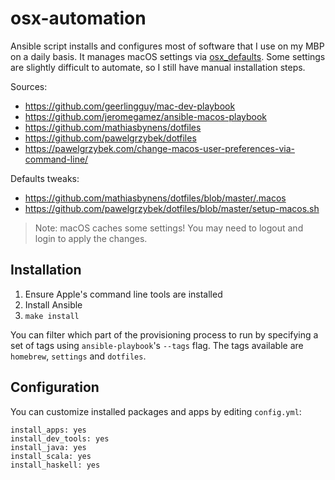 # osx-automation

Ansible script installs and configures most of software that I use on my MBP on a daily basis. It manages macOS settings via [osx_defaults](https://docs.ansible.com/ansible/latest/modules/osx_defaults_module.html). Some settings are slightly difficult to automate, so I still have manual installation steps.

Sources:
- https://github.com/geerlingguy/mac-dev-playbook
- https://github.com/jeromegamez/ansible-macos-playbook
- https://github.com/mathiasbynens/dotfiles
- https://github.com/pawelgrzybek/dotfiles
- https://pawelgrzybek.com/change-macos-user-preferences-via-command-line/

Defaults tweaks:
- https://github.com/mathiasbynens/dotfiles/blob/master/.macos
- https://github.com/pawelgrzybek/dotfiles/blob/master/setup-macos.sh

> Note: macOS caches some settings! You may need to logout and login to apply the changes.

## Installation

1. Ensure Apple's command line tools are installed
2. Install Ansible
3. `make install`

You can filter which part of the provisioning process to run by specifying a set of tags using `ansible-playbook`'s `--tags` flag. The tags available are `homebrew`, `settings` and `dotfiles`.

## Configuration

You can customize installed packages and apps by editing `config.yml`:

```
install_apps: yes
install_dev_tools: yes
install_java: yes
install_scala: yes
install_haskell: yes
```